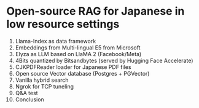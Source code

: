 # Open-source RAG for Japanese in low resource settings

1) Llama-Index as data framework
2) Embeddings from Multi-lingual E5 from Microsoft 
3) Elyza as LLM based on LlaMA 2 (Facebook/Meta)
4) 4Bits quantized by Bitsandbytes (served by Hugging Face Accelerate)
5) CJKPDFReader loader for Japanese PDF files
6) Open source Vector database (Postgres + PGVector)
7) Vanilla hybrid search
8) Ngrok for TCP tuneling
9) Q&A test
10) Conclusion
